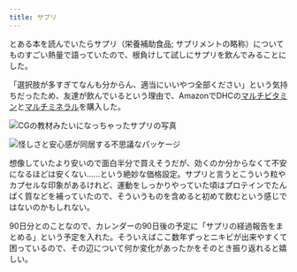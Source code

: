 ```yaml
---
title: サプリ
---
```

とある本を読んでいたらサプリ（栄養補助食品; サプリメントの略称）についてものすごい熱量で語っていたので、根負けして試しにサプリを飲んでみることにした。

「選択肢が多すぎてなんも分からん、適当にいいやつ全部ください」という気持ちだったため、友達が飲んでいるという理由で、AmazonでDHCの[マルチビタミン](https://www.amazon.co.jp/dp/B00GX1E3R6?th=1)と[マルチミネラル](https://www.amazon.co.jp/dp/B01MSSWA5K)を購入した。

![](https://lh3.googleusercontent.com/UVPcWTDo4hgAyjAWWQ85JmDp40ewaXw695z3slCQHGgVebozppWEgsdwS8zPO1jcQ9LGU08pS5WJafiRxIxHhWRuWsSu0LvwN_TBd8ADG2nZPahFOM8ggCHN7XsZvC2WU02LW2lHzDoPKGdwbo7G3TiQRKdCidTbGfVNUXXyP5GwDQKyB7xcuyrTj-9D "CGの教材みたいになっちゃったサプリの写真")

![](https://lh5.googleusercontent.com/e0_QuplkvFhwqay9qS1vn2T51ALIv_si16W6oES5xYQu9hrfau8_qUpibTYstneBbVFS2myQX6VgvEuOAlqkQEGatYtjXm1QeI_P_KfdSMPviR1XgZe_g_fFYAhoQKz_uo8XlJNr9X4QUc4WDPz3N-1c2514YhTvH9MGZOsfKnUbKA1V9LV2kWK00shr "怪しさと安心感が同居する不思議なパッケージ")

想像していたより安いので面白半分で買えそうだが、効くのか分からなくて不安になるほどは安くない……という絶妙な価格設定。サプリと言うとこういう粒やカプセルな印象があるけれど、運動をしっかりやっていた頃はプロテインでたんぱく質などを補っていたので、そういうものを含めると初めて飲むという感じではないのかもしれない。

90日分とのことなので、カレンダーの90日後の予定に「サプリの経過報告をまとめる」という予定を入れた。そういえばここ数年ずっとニキビが出来やすくて困っているので、その辺について何か変化があったかをそのとき振り返れると嬉しい。
